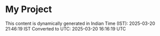 # My Project

This content is dynamically generated in Indian Time (IST): 2025-03-20 21:46:19 IST
Converted to UTC: 2025-03-20 16:16:19 UTC
